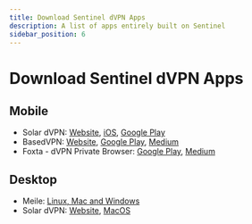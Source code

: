 ```yaml
---
title: Download Sentinel dVPN Apps
description: A list of apps entirely built on Sentinel
sidebar_position: 6
---
```


# Download Sentinel dVPN Apps

## Mobile

- Solar dVPN: [Website](https://dvpn.solar/), [iOS](https://apps.apple.com/ee/app/solar-dvpn/id1597909295), [Google Play](https://play.google.com/store/apps/details?id=ee.solarlabs.dvpn)
- BasedVPN: [Website](https://basedapps.co.uk/), [Google Play](https://play.google.com/store/apps/details?id=co.uk.basedapps.vpn), [Medium](https://medium.com/sentinel/basedvpn-a-new-free-to-use-decentralized-vpn-built-on-sentinel-f490e6e9e237)
- Foxta - dVPN Private Browser: [Google Play](https://play.google.com/store/apps/details?id=com.ryn.vpn.privatedns.proxy.fast.mini.web.browser), [Medium](https://medium.com/sentinel/meet-the-3rd-live-dvpn-integrated-application-built-on-sentinel-4e02b55e56c7)

## Desktop

- Meile: [Linux, Mac and Windows](https://mathnodes.com/index.php/meile-dvpn-client-linux-os-x/)
- Solar dVPN: [Website](https://dvpn.solar/), [MacOS](https://apps.apple.com/app/solar-dvpn-fast-anonymous/id1597909295)